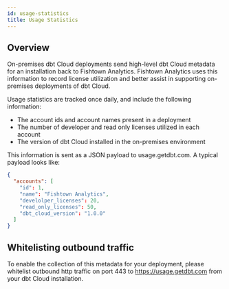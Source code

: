 ```yaml
---
id: usage-statistics
title: Usage Statistics
---
```


## Overview

On-premises dbt Cloud deployments send high-level dbt Cloud metadata
for an installation back to Fishtown Analytics. Fishtown Analytics uses this
information to record license utilization and better assist in supporting
on-premises deployments of dbt Cloud.

Usage statistics are tracked once daily, and include the following information:
 - The account ids and account names present in a deployment
 - The number of developer and read only licenses utilized in each account
 - The version of dbt Cloud installed in the on-premises environment

This information is sent as a JSON payload to usage.getdbt.com. A typical
payload looks like:

```json
{
  "accounts": [
    "id": 1,
    "name": "Fishtown Analytics",
    "develolper_licenses": 20,
    "read_only_licenses": 50,
    "dbt_cloud_version": "1.0.0"
  ]
}
```

## Whitelisting outbound traffic

To enable the collection of this metadata for your deployment, please whitelist
outbound http traffic on port 443 to https://usage.getdbt.com from your dbt Cloud
installation.
